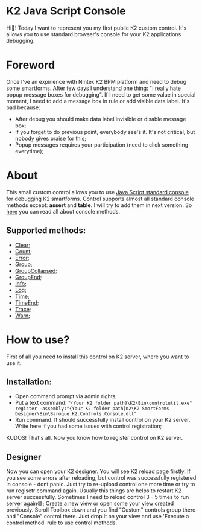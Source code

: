 # K2 Java Script Console
Hi👋!
Today I want to represent you my first public K2 custom control. It's allows you to use standard browser's console for your K2 applications debugging.

# Foreword
Once I've an expirience with Nintex K2 BPM platform and need to debug some smartforms. After few days I understand one thing: "I really hate popup message boxes for debugging".
If I need to get some value in special moment, I need to add a message box in rule or add visible data label. It's bad because:
* After debug you should make data label invisible or disable message box;
* If you forget to do previous point, everybody see's it. It's not critical, but nobody gives praise for this;
* Popup messages requires your participation (need to click something everytime);

# About
This small custom control allows you to use [Java Script standard console](https://www.w3schools.com/jsref/obj_console.asp) for debugging K2 smartforms. Control supports
almost all standard console methods except: **assert** and **table**. I will try to add them in next version. So [here](https://www.w3schools.com/jsref/obj_console.asp) you can read all about console methods.

## Supported methods:
* [Clear](https://www.w3schools.com/jsref/met_console_clear.asp);
* [Count](https://www.w3schools.com/jsref/met_console_count.asp);
* [Error](https://www.w3schools.com/jsref/met_console_error.asp);
* [Group](https://www.w3schools.com/jsref/met_console_group.asp);
* [GroupCollapsed](https://www.w3schools.com/jsref/met_console_groupcollapsed.asp);
* [GroupEnd](https://www.w3schools.com/jsref/met_console_groupend.asp);
* [Info](https://www.w3schools.com/jsref/met_console_info.asp);
* [Log](https://www.w3schools.com/jsref/met_console_log.asp);
* [Time](https://www.w3schools.com/jsref/met_console_time.asp);
* [TimeEnd](https://www.w3schools.com/jsref/met_console_timeend.asp);
* [Trace](https://www.w3schools.com/jsref/met_console_trace.asp);
* [Warn](https://www.w3schools.com/jsref/met_console_warn.asp);

# How to use?
First of all you need to install this control on K2 server, where you want to use it. 
## Installation:
* Open command prompt via admin rights;
* Put a text command:
`"{Your K2 folder path}\K2\Bin\controlutil.exe" register -assembly:"{Your K2 folder path}K2\K2 SmartForms Designer\Bin\Baroque.K2.Controls.Console.dll"`
* Run command. It should successfully install control on your K2 server. Write here if you had some issues with control registration;

KUDOS! That's all. Now you know how to register control on K2 server.

## Designer
Now you can open your K2 designer. You will see K2 reload page firstly. If you see some errors after reloading, but control was successfully registered in console - dont panic. Just try to re-upload control one more time or try to run regisetr command again. Usually this things are helps to restart K2 server successfully.
Sometimes I need to reload control 3 - 5 times to run server again😅;
Create a new view or open some your view created previously. Scroll Toolbox down and you find "Custom" controls group there and "Console" control there. Just drop it on your view and use 'Execute a control method' rule to use control methods. 

